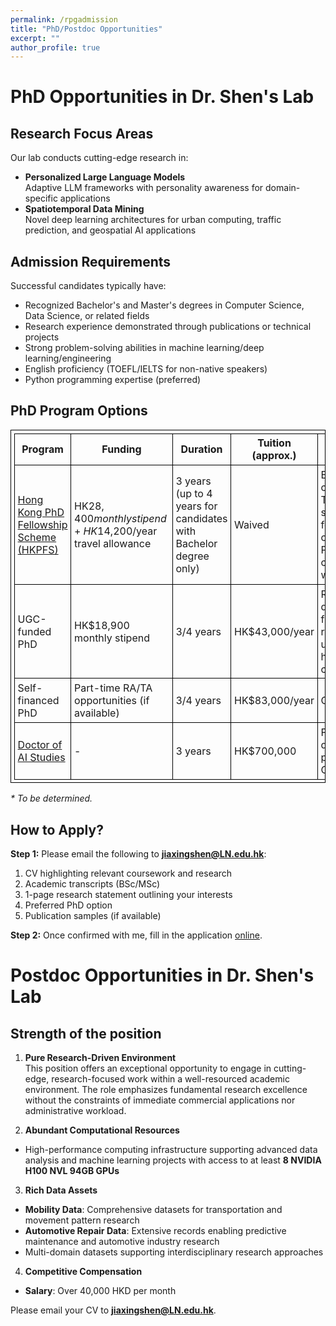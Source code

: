 ```yaml
---
permalink: /rpgadmission
title: "PhD/Postdoc Opportunities"
excerpt: ""
author_profile: true
---
```


<style>
table, th, td {
  border: 1px solid black;
  border-collapse: collapse;
  padding: 0.3em;
}
h2 {
    padding-left: 0;
    text-indent: 0;
}
</style>

# PhD Opportunities in Dr. Shen's Lab

## Research Focus Areas

Our lab conducts cutting-edge research in:

- **Personalized Large Language Models**  
  Adaptive LLM frameworks with personality awareness for domain-specific applications
- **Spatiotemporal Data Mining**  
  Novel deep learning architectures for urban computing, traffic prediction, and geospatial AI applications


## Admission Requirements

Successful candidates typically have:

- Recognized Bachelor's and Master's degrees in Computer Science, Data Science, or related fields 
- Research experience demonstrated through publications or technical projects
- Strong problem-solving abilities in machine learning/deep learning/engineering
- English proficiency (TOEFL/IELTS for non-native speakers)
- Python programming expertise (preferred)


## PhD Program Options

| **Program** | **Funding** | **Duration** | **Tuition (approx.)** | **Notes** | **Deadline** |
|------------|------------|------------|----------------------|----------|------------|
| [Hong Kong PhD Fellowship Scheme (HKPFS)](https://cerg1.ugc.edu.hk/hkpfs/index.html) | HK$28,400 monthly stipend + HK$14,200/year travel allowance | 3 years (up to 4 years for candidates with Bachelor degree only) | Waived | Extremely competitive; Top-tier scholarship for outstanding PhD candidates worldwide | 1 Dec 2026 |
| UGC-funded PhD | HK$18,900 monthly stipend | 3/4 years | HK$43,000/year | Requires degree from recognised universities; highly competitive | Dec 2026* |
| Self-financed PhD | Part-time RA/TA opportunities (if available) | 3/4 years | HK$83,000/year | Competitive | Dec 2026* |
| [Doctor of AI Studies](https://www.ln.edu.hk/sds/dai/dais) | - | 3 years | HK$700,000 | First taught doctoral program in China | 31 June 2026 |

<!-- *\* This is the second round of application for 2025 September intake. Additional rounds may open if vacancies remain available.*  -->
*\* To be determined.* 

## How to Apply?

**Step 1:** Please email the following to **jiaxingshen@LN.edu.hk**:
1. CV highlighting relevant coursework and research
2. Academic transcripts (BSc/MSc)
3. 1-page research statement outlining your interests
4. Preferred PhD option 
5. Publication samples (if available)

**Step 2:** Once confirmed with me, fill in the application [online](https://www.ln.edu.hk/rpg/admission/application-for-admission/online-application).



# Postdoc Opportunities in Dr. Shen's Lab

## Strength of the position

1. **Pure Research-Driven Environment**  
This position offers an exceptional opportunity to engage in cutting-edge, research-focused work within a well-resourced academic environment. The role emphasizes fundamental research excellence without the constraints of immediate commercial applications nor administrative workload.

2. **Abundant Computational Resources**
- High-performance computing infrastructure supporting advanced data analysis and machine learning projects with access to at least **8 NVIDIA H100 NVL 94GB GPUs**

3. **Rich Data Assets**
- **Mobility Data**: Comprehensive datasets for transportation and movement pattern research
- **Automotive Repair Data**: Extensive records enabling predictive maintenance and automotive industry research
- Multi-domain datasets supporting interdisciplinary research approaches

4. **Competitive Compensation**
- **Salary**: Over 40,000 HKD per month


Please email your CV to **jiaxingshen@LN.edu.hk**.


